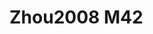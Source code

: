<a name="material" />

# Zhou2008 M42
<script type="application/ld+json">
  {
    "@context": "https://schema.org/",
    "@type": "ChemicalSubstance",
    "http://purl.org/dc/terms/conformsTo":
      {
        "@type": "CreativeWork",
        "@id": "https://bioschemas.org/profiles/ChemicalSubstance/0.4-RELEASE/"
      },
    "@id": "https://egonw.github.io/nanowiki/nanowiki254.html#material",
    "name": "Zhou2008 M42",
    "sameAs": "http://127.0.0.1/mediawiki/index.php/Special:URIResolver/Zhou2008_M42"
  }
</script>

